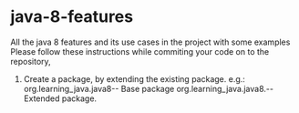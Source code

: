 # java-8-features
All the java 8 features and its use cases in the project with some examples
Please follow these instructions while commiting your code on to the repository,
 1) Create a package, by extending the existing package.
    e.g.: org.learning_java.java8-- Base package
          org.learning_java.java8.<your-desired-name>-- Extended package.
